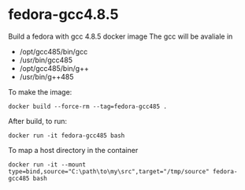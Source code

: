 # fedora-gcc4.8.5

Build a fedora with gcc 4.8.5 docker image
The gcc will be avaliale in
 
* /opt/gcc485/bin/gcc
* /usr/bin/gcc485
* /opt/gcc485/bin/g++
* /usr/bin/g++485


To make the image:
```
docker build --force-rm --tag=fedora-gcc485 . 
```

After build, to run:
```
docker run -it fedora-gcc485 bash
```

To map a host directory in the container
```
docker run -it --mount type=bind,source="C:\path\to\my\src",target="/tmp/source" fedora-gcc485 bash
```
